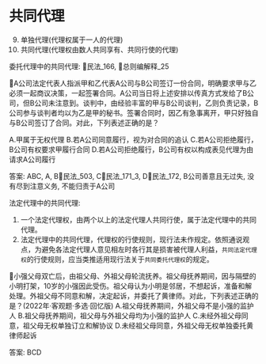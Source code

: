 # 共同代理

9. 单独代理(代理权属于一人的代理)
10. 共同代理(代理权由数人共同享有、共同行使的代理)

委托代理中的共同代理: 🚪民法_166, 🚪总则编解释_25

🍐A公司法定代表人指派甲和乙代表A公司与B公司签订一份合同，明确要求甲与乙必须一起商议决策，一起签署合同。A公司当日将上述安排以传真方式发给了B公司，但B公司未注意到。谈判中，由经验丰富的甲与B公司谈判，乙则负责记录，B公司参与谈判者均以为乙是甲的秘书。签署合同时，因乙有急事离开，甲只好独自与B公司签订了合同。对此，下列表述正确的是？

A.甲属于无权代理
B.若A公司同意履行，视为对合同的追认
C.若A公司拒绝履行，B公司有权要求甲履行合同
D.若A公司拒绝履行，B公司有权以构成表见代理为由请求A公司履行

答案: ABC, A, B🚪民法_503, C🚪民法_171_3, D🚪民法_172, B公司善意且无过失, 没有尽到注意义务, 不能归责于A公司


法定代理中的共同代理: 
1. 一个法定代理权，由两个以上的法定代理人共同行使，属于法定代理中的共同代理。
2. 法定代理中的共同代理，代理权的行使规则，现行法未作规定。依照通说观点，为避免各法定代理人意见相左时各行其是损害被代理人利益，`共同法定代理权`的行使规则，应当类推适用现行法关于`共同委托代理权`的规定。

🍐小强父母双亡后，由祖父母、外祖父母轮流抚养。祖父母抚养期间，因与隔壁的小明打架，10岁的小强因此受伤。祖父母认为小明是邻居，不想起诉，准备和解处理。外祖父母不同意和解，决定起诉，并委托了黄律师。对此，下列表述正确的是？(2022年·客观题·多选·回忆版)
A.祖父母抚养期间，外祖父母不是小强的监护人
B.祖父母抚养期间，祖父母与外祖父母均为小强的监护人
C.未经外祖父母同意，祖父母无权单独订立和解协议
D.未经祖父母同意，外祖父母无权单独委托黄律师起诉

答案: BCD


